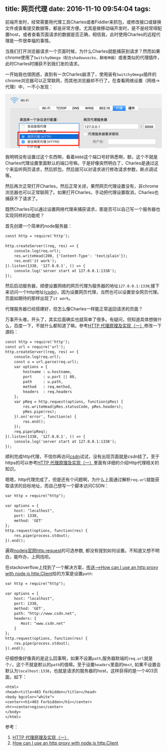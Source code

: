 title: 网页代理
date: 2016-11-10 09:54:04
tags:
---
前端开发时，经常需要用代理工具Charles或者Fiddler来抓包，或修改接口或替换文件或查看提交数据等，都是非常方便。尤其是做移动端开发时，是不是经常得配置host，或者查看页面请求的数据是否正确，相信我，此时使用Charles的远程代理是一件很幸福的事情。

当我们打开浏览器请求一个页面时候，为什么Charles就能捕获到请求？然而如果chrome使用了`SwitchyOmega（配合shadowsocks，翻墙神器）`或者类似的代理插件，此时Charles时捕获不到我们发的请求。

<!-- more -->

一开始我也很困惑，直到有一次Charles崩溃了，使用装有`SwitchyOmega`插件的chrome浏览器可以正常联网，而其他浏览器却不行了。在查看网络设置（网络->代理）中，一不小发现：

![代理设置](/img/proxy/network.png)

我明明没有设置过这个东西啊，看着`8888`这个端口号好熟悉啊，额，这个不就是Charles代理设置里面默认的端口号嘛。于是好像突然明白了，Charles是通过这个来监听网页请求，然后抓包，然后就可以对请求进行修改请求参数，断点调试等。

然后再次正常打开Charles，然后正常关闭，果然网页代理设置没有，非chrome浏览器也可以正常联网了。如果打开Charles，手动把代理设置取消，Charles也捕获不了请求了。

既然Charles可以通过设置网络代理来捕获请求，那是否可以自己写一个服务器也实现同样的功能呢？

首先创建一个简单的node服务器：
```
const http = require('http');

http.createServer((req, res) => {
    console.log(req.url);
    res.writeHead(200, {'Content-Type': 'text/plain'});
    res.end('it work');
}).listen(1338, '127.0.0.1', () => {
    console.log('server start at 127.0.0.1:1338');
});
```
然后启动服务器，顺便设置网络的网页代理为服务器的地址`127.0.0.1:1338`;接下来访问一个http地址([csdn](http://www.csdn.net/))，因为设置网页代理，当然也可以设置安全网页代理。页面如期待的那样出现了`it work`。

代理服务器已经搭建好，但怎么像Charles一样能正常返回请求的页面？

万事开头难，开头了，其实后面确实也就简单了很多。有疑问，但知道具体想做什么，百度一下，不就什么都知道了嘛。参考[HTTP 代理原理及实现（一）](https://imququ.com/post/web-proxy.html)修改一下源码：
```
const http = require('http');
const url = require('url');
http.createServer((req, res) => {
    console.log(req.url);
    const u = url.parse(req.url);
    var options = {
        hostname : u.hostname,
        port     : u.port || 80,
        path     : u.path,
        method   : req.method,
        headers  : req.headers
    };
    var pReq = http.request(options, function(pRes) {
        res.writeHead(pRes.statusCode, pRes.headers);
        pRes.pipe(res);
    }).on('error', function(e) {
        res.end();
    });
    req.pipe(pReq);
}).listen(1338, '127.0.0.1', () => {
    console.log('server start at 127.0.0.1:1338');
});
```
顺利完成http代理，不信你再访问[csdn](http://www.csdn.net/)试试，没有出现页面就是csdn挂了。至于https的可以参考[HTTP 代理原理及实现（一）](https://imququ.com/post/web-proxy.html)里面有详细的介绍Http代理相关的知识。

嗯嗯，http代理完成了，但是还有个问题啊，为什么上面通过解析`req.url`就能获取请求的目标地址，而自己想写一个脚本访问CSDN：
```
var http = require("http");

var options = {
    host: "localhost",
    port: 1338,
    method: 'GET'
};
http.request(options, function(res) {
    res.pipe(process.stdout);
}).end();
```
遍观[nodejs官网http.request](https://nodejs.org/dist/latest-v6.x/docs/api/http.html#http_http_get_options_callback)的可选参数, 都没有提到如何设置。不知道又想不明白，能咋办，上网找呗。

在stackoverflow上找到了一个解决方案，[传送-->How can I use an http proxy with node.js http.Client](http://stackoverflow.com/questions/3862813/how-can-i-use-an-http-proxy-with-node-js-http-client)给的方案是设置`path`:
```
var http = require("http");

var options = {
    host: "localhost",
    port: 1338,
    method: 'GET',
    path: "http://www.csdn.net",
    headers: {
       Host: "www.csdn.net"
    }
};
http.request(options, function(res) {
    res.pipe(process.stdout);
}).end();
```
仔细想像好像真的是这么回事啊，如果不设置`path`,服务器默端的`req.url`就是个`/`，这个不就是默认的`path`的值嘛。至于设置`headers`里面的`Host`, 如果不设置会默认为`localhost:1338`，也就是请求的服务器的host，这样获得的是一个403页面，如下：
```
<html>
<head><title>403 Forbidden</title></head>
<body bgcolor="white">
<center><h1>403 Forbidden</h1></center>
<hr><center>nginx</center>
</body>
</html>

```

参考：

1. [HTTP 代理原理及实现（一）](https://imququ.com/post/web-proxy.html)
2. [How can I use an http proxy with node.js http.Client](http://stackoverflow.com/questions/3862813/how-can-i-use-an-http-proxy-with-node-js-http-client)

